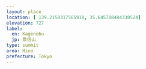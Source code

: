 ```yaml
---
layout: place
location: [ 139.2158317565918, 35.645788484330524]
elevation: 727
label:
  en: Kagenobu
  jp: 景信山
type: summit
area: Hino
prefecture: Tokyo
---
```

